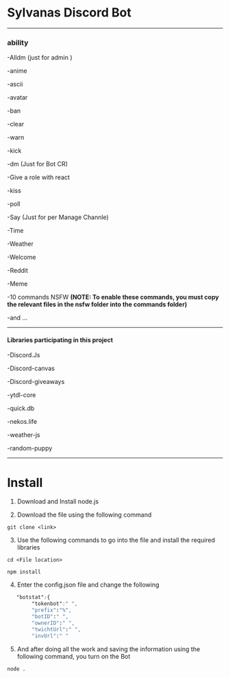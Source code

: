 # Sylvanas Discord Bot 
  ------------------------------------------------------------
### ability
 

-Alldm (just for admin ) 

-anime

-ascii

-avatar

-ban 

-clear

-warn

-kick 

-dm (Just for Bot CR)

-Give a role with react 

-kiss

-poll

-Say (Just for per Manage Channle)

-Time 

-Weather

-Welcome

-Reddit

-Meme

-10 commands NSFW **(NOTE: To enable these commands, you must copy the relevant files in the nsfw folder into the commands folder)**

-and ...

  ------------------------------------------------------------



#### Libraries participating in this project

-Discord.Js

-Discord-canvas

-Discord-giveaways

-ytdl-core

-quick.db

-nekos.life

-weather-js

-random-puppy 

  ------------------------------------------------------------

# Install

1. Download and Install node.js 
 

2. Download the file using the following command

```
git clone <link>
```

3. Use the following commands to go into the file and install the required libraries

```
cd <File location>

npm install

```


4. Enter the config.json file and change the following
```css 
   "botstat":{
        "tokenbot":" ",
        "prefix":"%",
        "botID":" ",
        "ownerID":" ",
        "twichtUrl":" ",
        "invUrl":" "
```


5. And after doing all the work and saving the information using the following command, you turn on the Bot 
 
``` 
node .
```
 

